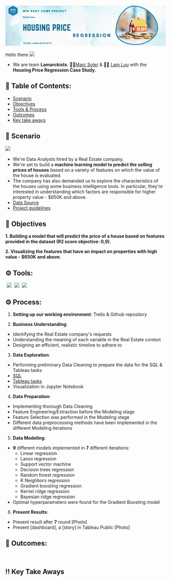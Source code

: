 ![Header](https://github.com/lamtranluu/IRON-HACK_Mid-Bootcamp-Project/blob/main/Images/Watercolor%20Sky%20Photo%20Google%20Classroom%20Header%20(1).png)

Hello there <img src="https://media.giphy.com/media/hvRJCLFzcasrR4ia7z/giphy.gif" width="25px"> 
* We are team **Lamarckists**: 👨🏽[Marc Soler](https://github.com/mrpotato2012)  & 👩🏻 [Lam Luu](https://github.com/lamtranluu) with the **Housing Price Regression Case Study.**

## 📖 Table of Contents:
* [Scenario](https://github.com/lamtranluu/IRON-HACK_Mid-Bootcamp-Project#-scenario-)
* [Objectives](https://github.com/lamtranluu/IRON-HACK_Mid-Bootcamp-Project#-objectives-)
* [Tools & Process](https://github.com/lamtranluu/IRON-HACK_Mid-Bootcamp-Project#-tools-)
* [Outcomes](https://github.com/lamtranluu/IRON-HACK_Mid-Bootcamp-Project#-outcomes-) 
* [Key take aways](https://github.com/lamtranluu/IRON-HACK_Mid-Bootcamp-Project#-keystakeaway-) 

## 👀 Scenario 
<img src="https://media.giphy.com/media/TGR2xO6HopOhraWYDo/giphy.gif" width="80px">

- We're Data Analysts hired by a Real Estate company.  
- We're set to build a **machine learning model to predict the selling prices of houses** based on a variety of features on which the value of the house is evaluated.
- The company has also demanded us to explore the characteristics of the houses using some business intelligence tools. In particular, they're interested in understanding which factors are responsible for higher property value - $650K and above.
- [Data Source](https://github.com/ironhack-edu/data_mid_bootcamp_project_regression)
- [Project guidelines](https://github.com/ironhack-edu/data_mid_bootcamp_project_regression)

## 🎯 Objectives 
**1. Building a model that will predict the price of a house based on features provided in the dataset (R2 score objective: 0,9).**

**2. Visualizing the features that have an impact on properties with high value - $650K and above.**
## ⚙️ Tools:
 ![](https://img.shields.io/badge/Tableau-Visualization-informational?style=flat&logo=tableau&logoColor=white&color=2bbc8a)
 ![](https://img.shields.io/badge/Python-Code-informational?style=flat&logo=python&logoColor=white&color=2dbc8a)
 ![](https://img.shields.io/badge/MySQL-Query-informational?style=flat&logo=mysql&logoColor=white&color=2bbc8a)
 
## ⚙️ Process:
 1. **Setting up our working environment**: Trello & Github repository
 
 2. **Business Understanding**:
 - Identifying the Real Estate company's requests
 - Understanding the meaning of each variable in the Real Estate context
 - Designing an efficient, realistic timeline to adhere to
 
 3. **Data Exploration**: 
 - Performing preliminary Data Cleaning to prepare the data for the SQL & Tableau tasks
 - [SQL](https://github.com/lamtranluu/IRON-HACK_Mid-Bootcamp-Project/tree/main/SQL)
 - [Tableau tasks](https://github.com/lamtranluu/IRON-HACK_Mid-Bootcamp-Project/tree/main/Tableau)
 - Visualization in Jupyter Notebook
 
 4. **Data Preparation**:
 - Implementing thorough Data Cleaning
 - Feature Engineering/Extraction before the Modeling stage
 - Feature Selection was performed in the Modeling stage
 - Different data preprocessing methods have been implemented in the different Modeling iterations
 
 5. **Data Modeling**:
 - **9** different models implemented in **7** different iterations:
    - Linear regression
    - Lasso regression
    - Support vector machine
    - Decision trees regression
    - Random forest regression
    - K Neighbors regression
    - Gradient boosting regression
    - Kernel ridge regression
    - Bayesian ridge regression
 - Optimal hyperparameters were found for the Gradient Boosting model
 
 6. **Present Results**:
 - Present result after **7** round
 [Photo]
 - Present [dashboard], a [story] in Tableau Public
 [Photo]
 
 
## 📌 Outcomes:
 
 
## ‼️ Key Take Aways
 
